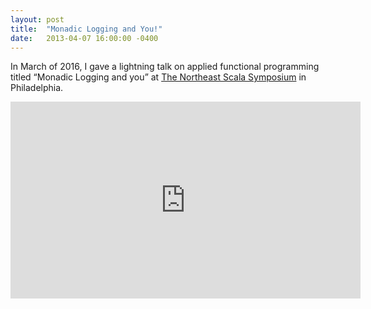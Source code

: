 ```yaml
---
layout: post
title:  "Monadic Logging and You!"
date:   2013-04-07 16:00:00 -0400
---
```


In March of 2016, I gave a lightning talk on applied functional programming titled “Monadic Logging and you” at
[The Northeast Scala Symposium][nescala] in Philadelphia.

<iframe width="560" height="315" src="https://www.youtube.com/embed/t-YX55ZF4g0" frameborder="0" allowfullscreen></iframe>

[nescala]: http://www.nescala.org/
